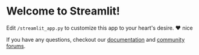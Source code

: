 # Welcome to Streamlit!

Edit `/streamlit_app.py` to customize this app to your heart's desire. :heart: nice

If you have any questions, checkout our [documentation](https://docs.streamlit.io) and [community
forums](https://discuss.streamlit.io).
